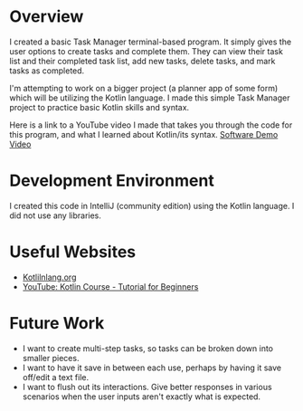 # Overview

I created a basic Task Manager terminal-based program. It simply gives the user options to create tasks and complete them. They can view their task list and their completed task list, add new tasks, delete tasks, and mark tasks as completed.

I'm attempting to work on a bigger project (a planner app of some form) which will be utilizing the Kotlin language. I made this simple Task Manager project to practice basic Kotlin skills and syntax.

Here is a link to a YouTube video I made that takes you through the code for this program, and what I learned about Kotlin/its syntax.
[Software Demo Video](https://youtu.be/T5uYGZj6caY)

# Development Environment

I created this code in IntelliJ (community edition) using the Kotlin language. I did not use any libraries.

# Useful Websites

- [Kotlilnlang.org](https://kotlinlang.org/)
- [YouTube: Kotlin Course - Tutorial for Beginners](https://www.youtube.com/watch?v=F9UC9DY-vIU)

# Future Work

- I want to create multi-step tasks, so tasks can be broken down into smaller pieces.
- I want to have it save in between each use, perhaps by having it save off/edit a text file.
- I want to flush out its interactions. Give better responses in various scenarios when the user inputs aren't exactly what is expected.